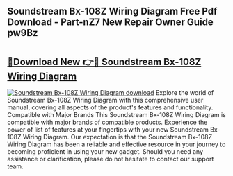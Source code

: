 ## Soundstream Bx-108Z Wiring Diagram Free Pdf Download - Part-nZ7 New Repair Owner Guide pw9Bz

# <h2><a href="http://dfhcfs.blite.top/?on=Soundstream+Bx-108Z+Wiring+Diagram">🔗Download New 👉🔴 Soundstream Bx-108Z Wiring Diagram</a></h2>

[![Soundstream Bx-108Z Wiring Diagram download](https://i.imgur.com/lujVjoI.png)](http://dfhcfs.blite.top/?on=Soundstream+Bx-108Z+Wiring+Diagram)
Explore the world of Soundstream Bx-108Z Wiring Diagram with this comprehensive user manual, covering all aspects of the product's features and functionality. Compatible with Major Brands This Soundstream Bx-108Z Wiring Diagram is compatible with major brands of compatible products. Experience the power of list of features at your fingertips with your new Soundstream Bx-108Z Wiring Diagram. Our expectation is that the Soundstream Bx-108Z Wiring Diagram has been a reliable and effective resource in your journey to becoming proficient in using your new gadget. Should you need any assistance or clarification, please do not hesitate to contact our support team.
